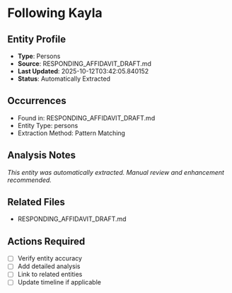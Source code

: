 # Following Kayla

## Entity Profile
- **Type**: Persons
- **Source**: RESPONDING_AFFIDAVIT_DRAFT.md
- **Last Updated**: 2025-10-12T03:42:05.840152
- **Status**: Automatically Extracted

## Occurrences
- Found in: RESPONDING_AFFIDAVIT_DRAFT.md
- Entity Type: persons
- Extraction Method: Pattern Matching

## Analysis Notes
*This entity was automatically extracted. Manual review and enhancement recommended.*

## Related Files
- RESPONDING_AFFIDAVIT_DRAFT.md

## Actions Required
- [ ] Verify entity accuracy
- [ ] Add detailed analysis
- [ ] Link to related entities
- [ ] Update timeline if applicable

